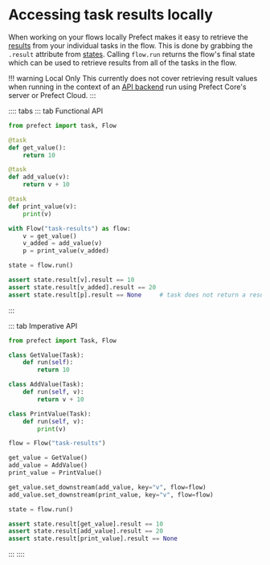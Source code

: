 # Accessing task results locally

When working on your flows locally Prefect makes it easy to retrieve the [results](/core/concepts/results.html) from your individual tasks in the flow. This is done by grabbing the `.result` attribute from [states](/core/concepts/states.html). Calling `flow.run` returns the flow's final state which can be used to retrieve results from all of the tasks in the flow.

!!! warning Local Only
    This currently does not cover retrieving result values when running in the context of an [API backend](/orchestration/) run using Prefect Core's server or Prefect Cloud.
:::

:::: tabs
::: tab Functional API
```python
from prefect import task, Flow

@task
def get_value():
    return 10

@task
def add_value(v):
    return v + 10

@task
def print_value(v):
    print(v)

with Flow("task-results") as flow:
    v = get_value()
    v_added = add_value(v)
    p = print_value(v_added)

state = flow.run()

assert state.result[v].result == 10
assert state.result[v_added].result == 20
assert state.result[p].result == None     # task does not return a result
```
:::

::: tab Imperative API
```python
from prefect import Task, Flow

class GetValue(Task):
    def run(self):
        return 10

class AddValue(Task):
    def run(self, v):
        return v + 10

class PrintValue(Task):
    def run(self, v):
        print(v)

flow = Flow("task-results")

get_value = GetValue()
add_value = AddValue()
print_value = PrintValue()

get_value.set_downstream(add_value, key="v", flow=flow)
add_value.set_downstream(print_value, key="v", flow=flow)

state = flow.run()

assert state.result[get_value].result == 10
assert state.result[add_value].result == 20
assert state.result[print_value].result == None
```
:::
::::